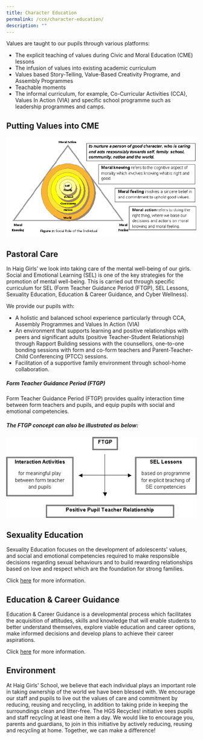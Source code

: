 ```yaml
---
title: Character Education
permalink: /cce/character-education/
description: ""
---
```

Values are taught to our pupils through various platforms:  

*   The explicit teaching of values during Civic and Moral Education (CME) lessons
*   The infusion of values into existing academic curriculum
*   Values based Story-Telling, Value-Based Creativity Programe, and Assembly Programmes
*   Teachable moments 
*   The informal curriculum, for example, Co-Curricular Activities (CCA), Values In Action (VIA) and specific school programme such as leadership programmes and camps.

## Putting Values into CME

![](/images/che1.png)

## Pastoral Care


In Haig Girls’ we look into taking care of the mental well-being of our girls. Social and Emotional Learning (SEL) is one of the key strategies for the promotion of mental well-being. This is carried out through specific curriculum for SEL (Form Teacher Guidance Period (FTGP), SEL Lessons, Sexuality Education, Education & Career Guidance, and Cyber Wellness). 

  

We provide our pupils with:

*   A holistic and balanced school experience particularly through CCA, Assembly Programmes and Values In Action (VIA) 
*   An environment that supports learning and positive relationships with peers and significant adults (positive Teacher-Student Relationship) through Rapport Building sessions with the counsellors, one-to-one bonding sessions with form and co-form teachers and Parent-Teacher-Child Conferencing (PTCC) sessions.
*   Facilitation of a supportive family environment through school-home collaboration.

  

##### Form Teacher Guidance Period (FTGP)

Form Teacher Guidance Period (FTGP) provides quality interaction time between form teachers and pupils, and equip pupils with social and emotional competencies.  

##### The FTGP concept can also be illustrated as below:

![](/images/che2.png)

## Sexuality Education


Sexuality Education focuses on the development of adolescents' values, and social and emotional competencies required to make responsible decisions regarding sexual behaviours and to build rewarding relationships based on love and respect which are the foundation for strong families. 

  

Click [here](/files/Info%20on%20SEd%20for%20HGS%20website%20Final.pdf) for more information.

## Education & Career Guidance
Education & Career Guidance is a developmental process which facilitates the acquisition of attitudes, skills and knowledge that will enable students to better understand themselves, explore viable education and career options, make informed decisions and develop plans to achieve their career aspirations. 

Click [here](https://www.moe.gov.sg/education/programmes/social-and-emotional-learning/education-and-career-guidance) for more information.

## Environment
At Haig Girls' School, we believe that each individual plays an important role in taking ownership of the world we have been blessed with. We encourage our staff and pupils to live out the values of care and commitment by reducing, reusing and recycling, in addition to taking pride in keeping the surroundings clean and litter-free. The HGS Recycles! initiative sees pupils and staff recycling at least one item a day. We would like to encourage you, parents and guardians, to join in this initiative by actively reducing, reusing and recycling at home. Together, we can make a difference!